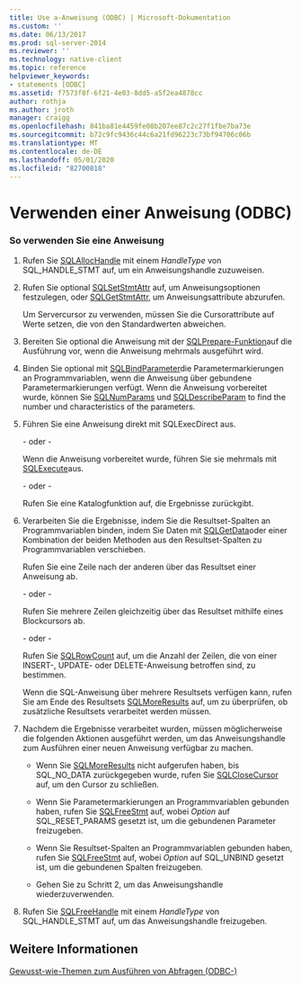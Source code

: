 ```yaml
---
title: Use a-Anweisung (ODBC) | Microsoft-Dokumentation
ms.custom: ''
ms.date: 06/13/2017
ms.prod: sql-server-2014
ms.reviewer: ''
ms.technology: native-client
ms.topic: reference
helpviewer_keywords:
- statements [ODBC]
ms.assetid: f7573f8f-6f21-4e03-8dd5-a5f2ea4878cc
author: rothja
ms.author: jroth
manager: craigg
ms.openlocfilehash: 841ba81e4459fe08b207ee87c2c27f1fbe7ba73e
ms.sourcegitcommit: b72c9fc9436c44c6a21fd96223c73bf94706c06b
ms.translationtype: MT
ms.contentlocale: de-DE
ms.lasthandoff: 05/01/2020
ms.locfileid: "82700818"
---
```

# <a name="use-a-statement-odbc"></a>Verwenden einer Anweisung (ODBC)
    
### <a name="to-use-a-statement"></a>So verwenden Sie eine Anweisung  
  
1.  Rufen Sie [SQLAllocHandle](https://go.microsoft.com/fwlink/?LinkId=58396) mit einem *HandleType* von SQL_HANDLE_STMT auf, um ein Anweisungshandle zuzuweisen.  
  
2.  Rufen Sie optional [SQLSetStmtAttr](../../native-client-odbc-api/sqlsetstmtattr.md) auf, um Anweisungsoptionen festzulegen, oder [SQLGetStmtAttr](../../native-client-odbc-api/sqlgetstmtattr.md), um Anweisungsattribute abzurufen.  
  
     Um Servercursor zu verwenden, müssen Sie die Cursorattribute auf Werte setzen, die von den Standardwerten abweichen.  
  
3.  Bereiten Sie optional die Anweisung mit der [SQLPrepare-Funktion](https://go.microsoft.com/fwlink/?LinkId=59360)auf die Ausführung vor, wenn die Anweisung mehrmals ausgeführt wird.  
  
4.  Binden Sie optional mit [SQLBindParameter](../../native-client-odbc-api/sqlbindparameter.md)die Parametermarkierungen an Programmvariablen, wenn die Anweisung über gebundene Parametermarkierungen verfügt. Wenn die Anweisung vorbereitet wurde, können Sie [SQLNumParams](https://go.microsoft.com/fwlink/?LinkId=58404) und [SQLDescribeParam](../../native-client-odbc-api/sqldescribeparam.md) to find the number und characteristics of the parameters.  
  
5.  Führen Sie eine Anweisung direkt mit SQLExecDirect aus.  
  
     \- oder -  
  
     Wenn die Anweisung vorbereitet wurde, führen Sie sie mehrmals mit [SQLExecute](https://go.microsoft.com/fwlink/?LinkId=58400)aus.  
  
     \- oder -  
  
     Rufen Sie eine Katalogfunktion auf, die Ergebnisse zurückgibt.  
  
6.  Verarbeiten Sie die Ergebnisse, indem Sie die Resultset-Spalten an Programmvariablen binden, indem Sie Daten mit [SQLGetData](../../native-client-odbc-api/sqlgetdata.md)oder einer Kombination der beiden Methoden aus den Resultset-Spalten zu Programmvariablen verschieben.  
  
     Rufen Sie eine Zeile nach der anderen über das Resultset einer Anweisung ab.  
  
     \- oder -  
  
     Rufen Sie mehrere Zeilen gleichzeitig über das Resultset mithilfe eines Blockcursors ab.  
  
     \- oder -  
  
     Rufen Sie [SQLRowCount](../../native-client-odbc-api/sqlrowcount.md) auf, um die Anzahl der Zeilen, die von einer INSERT-, UPDATE- oder DELETE-Anweisung betroffen sind, zu bestimmen.  
  
     Wenn die SQL-Anweisung über mehrere Resultsets verfügen kann, rufen Sie am Ende des Resultsets [SQLMoreResults](../../native-client-odbc-api/sqlmoreresults.md) auf, um zu überprüfen, ob zusätzliche Resultsets verarbeitet werden müssen.  
  
7.  Nachdem die Ergebnisse verarbeitet wurden, müssen möglicherweise die folgenden Aktionen ausgeführt werden, um das Anweisungshandle zum Ausführen einer neuen Anweisung verfügbar zu machen.  
  
    -   Wenn Sie [SQLMoreResults](../../native-client-odbc-api/sqlmoreresults.md) nicht aufgerufen haben, bis SQL_NO_DATA zurückgegeben wurde, rufen Sie [SQLCloseCursor](../../native-client-odbc-api/sqlclosecursor.md) auf, um den Cursor zu schließen.  
  
    -   Wenn Sie Parametermarkierungen an Programmvariablen gebunden haben, rufen Sie [SQLFreeStmt](../../native-client-odbc-api/sqlfreestmt.md) auf, wobei *Option* auf SQL_RESET_PARAMS gesetzt ist, um die gebundenen Parameter freizugeben.  
  
    -   Wenn Sie Resultset-Spalten an Programmvariablen gebunden haben, rufen Sie [SQLFreeStmt](../../native-client-odbc-api/sqlfreestmt.md) auf, wobei *Option* auf SQL_UNBIND gesetzt ist, um die gebundenen Spalten freizugeben.  
  
    -   Gehen Sie zu Schritt 2, um das Anweisungshandle wiederzuverwenden.  
  
8.  Rufen Sie [SQLFreeHandle](../../native-client-odbc-api/sqlfreehandle.md) mit einem *HandleType* von SQL_HANDLE_STMT auf, um das Anweisungshandle freizugeben.  
  
## <a name="see-also"></a>Weitere Informationen  
 [Gewusst-wie-Themen zum Ausführen von Abfragen &#40;ODBC-&#41;](executing-queries-how-to-topics-odbc.md)  
  
  
